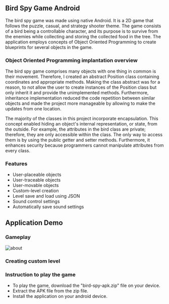 ## Bird Spy Game Android
The bird spy game was made using native Android. It is a 2D game that follows the puzzle, casual, and strategy shooter theme. The game consists of a bird being a controllable character, and its purpose is to survive from the enemies while collecting and storing the collected food in the tree. The application employs concepts of Object Oriented Programming to create blueprints for several objects in the game.

### Object Oriented Programming implantation overview
The bird spy game comprises many objects with one thing in common is their movement. Therefore, I created an abstract Position class containing coordinates and appropriate methods. Making the class abstract was for a reason, to not allow the user to create instances of the Position class but only inherit it and provide the unimplemented methods. Furthermore, inheritance implementation reduced the code repetition between similar objects and made the project more manageable by allowing to make the updates from one location.  

The majority of the classes in this project incorporate encapsulation. This concept enabled hiding an object's internal representation, or state, from the outside. For example, the attributes in the bird class are private; therefore, they are only accessible within the class. The only way to access them is by using the public getter and setter methods. Furthermore, it enhances security because programmers cannot manipulate attributes from every class.  

### Features
- User-placeable objects
- User-traceable objects
- User-movable objects
- Custom-level creation
- Level save and load using JSON
- Sound control settings
- Automatically save sound settings


## Application Demo
### Gameplay
![about](/Demo/20221029.gif)
### Creating custom level

### Instruction to play the game
- To play the game, download the "bird-spy-apk.zip" file on your device. 
- Extract the APK file from the zip file. 
- Install the application on your android device.

